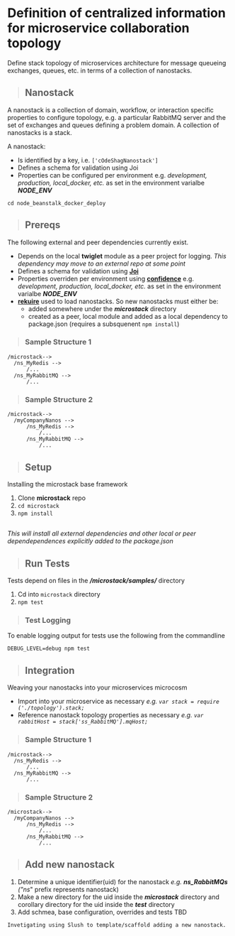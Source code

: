 Definition of centralized information for microservice collaboration topology
=============================================================================
Define stack topology of microservices architecture for message queueing exchanges, queues, etc. in terms of a collection of nanostacks.

>## Nanostack
 A nanostack is a collection of domain, workflow, or interaction specific properties to configure topology, e.g. a particular RabbitMQ server and the set of exchanges and queues defining a problem domain. A collection of nanostacks is a stack.  

A nanostack:

 + Is identified by a key, i.e. `['cOdeShagNanostack']`
 + Defines a schema for validation using Joi
 + Properties can be configured per environment e.g. _development, production, local_docker, etc._ as set in the environment varialbe _**NODE_ENV**_
  
  ``` cd node_beanstalk_docker_deploy ```

>## Prereqs
 The following external and peer dependencies currently exist.

 + Depends on the local **twiglet** module as a peer project for logging. _This dependency may move to an external repo at some point_
 + Defines a schema for validation using **[Joi](https://github.com/hapijs/joi)**
 + Properties overriden per environment using **[confidence](https://github.com/hapijs/confidence)** e.g. _development, production, local_docker, etc._ as set in the environment varialbe _**NODE_ENV**_
 + **[rekuire](https://github.com/nadav-dav/rekuire)** used to load nanostacks. So new nanostacks must either be: 
    + added somewhere under the **_microstack_** directory
    + created as a peer, local module and added as a local dependency to package.json (requires a subsquenent `npm install`)

  >### Sample Structure 1
  ``` 
/microstack-->
    /ns_MyRedis -->
        /...
    /ns_MyRabbitMQ -->
        /...
```
   >### Sample Structure 2
  ``` 
/microstack-->
    /myCompanyNanos -->
        /ns_MyRedis -->
            /...
        /ns_MyRabbitMQ -->
            /...
```

>## Setup
Installing the microstack base framework
1. Clone **microstack** repo
2. `cd microstack`
3. `npm install`
>## 
_This will install all external dependencies and other local or peer dependependences explicitly added to the package.json_


>## Run Tests 
Tests depend on files in the **_/microstack/samples/_** directory
1. Cd into `microstack` directory
2. `npm test`
>### Test Logging
To enable logging output for tests use the following from the commandline
```
DEBUG_LEVEL=debug npm test
```

>## Integration
 Weaving your nanostacks into your microservices microcosm

 + Import into your microservice as necessary _e.g. `var stack = require ('./topology').stack;`_
 + Reference nanostack topology properties as necessary _e.g. `var rabbitHost = stack['ss_RabbitMQ'].mqHost;`_
  >### Sample Structure 1
  ``` 
/microstack-->
    /ns_MyRedis -->
        /...
    /ns_MyRabbitMQ -->
        /...
```
   >### Sample Structure 2
  ``` 
/microstack-->
    /myCompanyNanos -->
        /ns_MyRedis -->
            /...
        /ns_MyRabbitMQ -->
            /...
```
>## Add new nanostack

1. Determine a unique identifier(uid) for the nanostack _e.g. **ns_RabbitMQs** ("ns_" prefix represents nanostack)
2. Make a new directory for the uid inside the _**microstack**_ directory and corollary directory for the uid inside the _**test**_ directory 
4. Add schmea, base configuration, overrides and tests TBD
  
  ```
  Invetigating using Slush to template/scaffold adding a new nanostack.
  ```